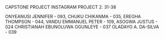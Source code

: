 CAPSTONE PROJECT
INSTAGRAM PROJECT 2.
31-38

ONYEANUSI JENNIFER - 093,
CHUKU CHIKANMA - 035,
EREGHA THOMPSON - 044,
VANDU EMMANUEL PETER - 109,
ASOGWA JUSTUS - 024
CHRISTIANAH EBUNOLUWA OGUNLEYE - 037
OLADAYO A. DA-SILVA  -  039
